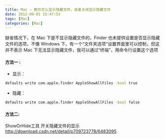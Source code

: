 ```yaml
---
title: Mac ~ 教你怎么显示隐藏文件，或者关闭显示隐藏文件
date: 2012-09-01 15:47:53
tags: [Mac]
categories: [Mac]
---
```


缺省情况下，在 Mac 下是不显示隐藏文件的，Finder 也未提供设置是否显示隐藏文件的选项，不像 Windows 下，有一个“文件夹选项“设置界面里可以控制，但这并不表示 Mac 下无法显示隐藏文件，我可以通过“终端”，用命令行设置这个选项

#### 方法一 :

- 显示：

```bash
defaults write com.apple.finder AppleShowAllFiles -bool true
```

- 隐藏：

```bash
defaults write com.apple.finder AppleShowAllFiles -bool false
```



#### 方法二:

ShowOrHide工具  开关隐藏文件的显示
http://download.csdn.net/detail/p709723778/6483095